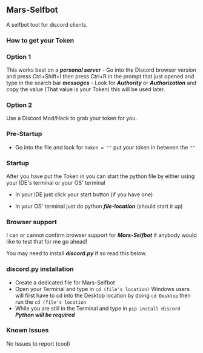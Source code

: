 ## Mars-Selfbot
A selfbot tool for discord clients.

### How to get your Token

### Option 1
  This works best on a ***personal server***
    - Go into the Discord browser version and press Ctrl+Shift+I then press Ctrl+R in the prompt that just opened and type in the search bar ***messages***
    - Look for ***Authority*** or ***Authorization*** and copy the value (That value is your Token) this will be used later.
    
### Option 2
Use a Discord Mod/Hack to grab your token for you.

### Pre-Startup
- Go into the file and look for ``Token = ""`` put your token in between the ``""``

### Startup
After you have put the Token in you can start the python file by either using your IDE's terminal or your OS' terminal

- In your IDE just click your start button (if you have one)

- In your OS' terminal just do python ***file-location*** (should start it up)

### Browser support
I can or cannot confirm browser support for ***Mars-Selfbot*** if anybody would like to test that for me go ahead!


You may need to install ***discord.py*** if so read this below.

### discord.py installation
- Create a dedicated file for Mars-Selfbot
- Open your Terminal and type in ``cd (file's location)`` Windows users will first have to cd into the Desktop location by doing ``cd Desktop`` then run the ``cd (file's location``
- While you are still in the Terminal and type in ``pip install discord`` ***Python will be required***

### Known Issues
No Issues to report (cool)
